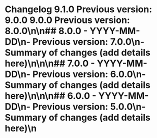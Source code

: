 # Changelog  9.1.0      Previous version: 9.0.0  9.0.0      Previous version: 8.0.0\n\n## 8.0.0 - YYYY-MM-DD\n- Previous version: 7.0.0\n- Summary of changes (add details here)\n\n\n## 7.0.0 - YYYY-MM-DD\n- Previous version: 6.0.0\n- Summary of changes (add details here)\n\n\n## 6.0.0 - YYYY-MM-DD\n- Previous version: 5.0.0\n- Summary of changes (add details here)\n